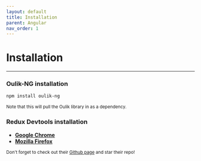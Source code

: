 ```yaml
---
layout: default
title: Installation
parent: Angular
nav_order: 1
---
```


# Installation
---
### **Oulik-NG** installation
```bash
npm install oulik-ng
```
<small>Note that this will pull the Oulik library in as a dependency.</small>

### **Redux Devtools** installation
 * **[Google Chrome](https://chrome.google.com/webstore/detail/redux-devtools/lmhkpmbekcpmknklioeibfkpmmfibljd?hl=en)**  
 * **[Mozilla Firefox](https://addons.mozilla.org/en-US/firefox/addon/reduxdevtools/)**  

<small>Don't forget to check out their [Github page](https://github.com/zalmoxisus/redux-devtools-extension) and star their repo!</small>